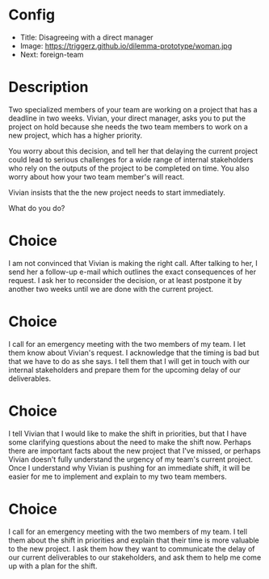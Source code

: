 # Config
 - Title: Disagreeing with a direct manager 
 - Image: https://triggerz.github.io/dilemma-prototype/woman.jpg
 - Next: foreign-team

# Description
Two specialized members of your team are working on a project that has a deadline in two weeks. Vivian, your direct manager, asks you to put the project on hold because she needs the two team members to work on a new project, which has a higher priority.  

You worry about this decision, and tell her that delaying the current project could lead to serious challenges for a wide range of internal stakeholders who rely on the outputs of the project to be completed on time.  You also worry about how your two team member's will react.

Vivian insists that the the new project needs to start immediately.

What do you do?

# Choice
I am not convinced that Vivian is making the right call. After talking to her, I send her a follow-up e-mail which outlines the exact consequences of her request. I ask her to reconsider the decision, or at least postpone it by another two weeks until we are done with the current project. 

# Choice
I call for an emergency meeting with the two members of my team. I let them know about Vivian's request. I acknowledge that the timing is bad but that we have to do as she says. I tell them that I will get in touch with our internal stakeholders and prepare them for the upcoming delay of our deliverables.

# Choice
 I tell Vivian that I would like to make the shift in priorities, but that I have some clarifying questions about the need to make the shift now. Perhaps there are important facts about the new project that I've missed, or perhaps Vivian doesn't fully understand the urgency of my team's current project. Once I understand why Vivian is pushing for an immediate shift, it will be easier for me to implement and explain to my two team members.

# Choice
I call for an emergency meeting with the two members of my team. I tell them about the shift in priorities and explain that their time is more valuable to the new project. I ask them how they want to communicate the delay of our current deliverables to our stakeholders, and ask them to help me come up with a plan for the shift.
